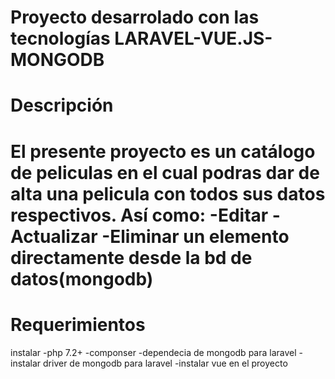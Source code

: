 Proyecto desarrolado con las tecnologías LARAVEL-VUE.JS-MONGODB
===============================================================

Descripción
===============================================================
El presente proyecto es un catálogo de peliculas en el cual podras 
dar de alta una pelicula con todos sus datos respectivos. Así como:
-Editar
-Actualizar
-Eliminar
un elemento directamente desde la bd de datos(mongodb)
==========================================================

Requerimientos
==========================================================
instalar
-php 7.2+
-componser
-dependecia de mongodb para laravel
-instalar driver de mongodb para laravel
-instalar vue en el proyecto
